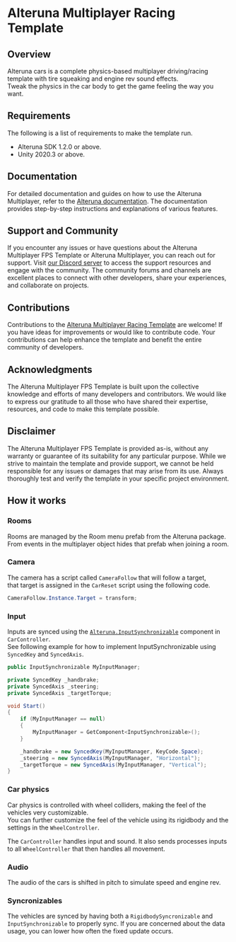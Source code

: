 # Alteruna Multiplayer Racing Template

## Overview
Alteruna cars is a complete physics-based multiplayer driving/racing template with tire squeaking and engine rev sound effects.\
Tweak the physics in the car body to get the game feeling the way you want.

## Requirements
The following is a list of requirements to make the template run.
* Alteruna SDK 1.2.0 or above.
* Unity 2020.3 or above.

## Documentation

For detailed documentation and guides on how to use the Alteruna Multiplayer, refer to the [Alteruna documentation](https://alteruna.github.io/au-multiplayer-api-docs). The documentation provides step-by-step instructions and explanations of various features.

## Support and Community

If you encounter any issues or have questions about the Alteruna Multiplayer FPS Template or Alteruna Multiplayer, you can reach out for support. Visit [our Discord server](https://discord.gg/QT8KTe2Hzk) to access the support resources and engage with the community. The community forums and channels are excellent places to connect with other developers, share your experiences, and collaborate on projects.

## Contributions

Contributions to the [Alteruna Multiplayer Racing Template](https://github.com/Alteruna/Multiplayer-Racing-Template) are welcome! If you have ideas for improvements or would like to contribute code. Your contributions can help enhance the template and benefit the entire community of developers.

## Acknowledgments

The Alteruna Multiplayer FPS Template is built upon the collective knowledge and efforts of many developers and contributors. We would like to express our gratitude to all those who have shared their expertise, resources, and code to make this template possible.

## Disclaimer

The Alteruna Multiplayer FPS Template is provided as-is, without any warranty or guarantee of its suitability for any particular purpose. While we strive to maintain the template and provide support, we cannot be held responsible for any issues or damages that may arise from its use. Always thoroughly test and verify the template in your specific project environment.

## How it works

### Rooms
Rooms are managed by the Room menu prefab from the Alteruna package.\
From events in the multiplayer object hides that prefab when joining a room.

### Camera
The camera has a script called `CameraFollow` that will follow a target,\
that target is assigned in the `CarReset` script using the following code.
```cs
CameraFollow.Instance.Target = transform;
```

### Input
Inputs are synced using the [`Alteruna.InputSynchronizable`](https://alteruna.github.io/au-multiplayer-api-docs/html/T_Alteruna_InputSynchronizable.htm) component in `CarController`.\
See following example for how to implement InputSynchronizable using `SyncedKey` and `SyncedAxis`.
```cs
public InputSynchronizable MyInputManager;

private SyncedKey _handbrake;
private SyncedAxis _steering;
private SyncedAxis _targetTorque;

void Start()
{
	if (MyInputManager == null)
	{
		MyInputManager = GetComponent<InputSynchronizable>();
	}

	_handbrake = new SyncedKey(MyInputManager, KeyCode.Space);
	_steering = new SyncedAxis(MyInputManager, "Horizontal");
	_targetTorque = new SyncedAxis(MyInputManager, "Vertical");
}
```

### Car physics
Car physics is controlled with wheel colliders, making the feel of the vehicles very customizable.\
You can further customize the feel of the vehicle using its rigidbody and the settings in the `WheelController`.

The `CarController` handles input and sound. It also sends processes inputs to all `WheelController` that then handles all movement.

### Audio
The audio of the cars is shifted in pitch to simulate speed and engine rev.

### Syncronizables
The vehicles are synced by having both a `RigidbodySyncronizable` and `InputSynchronizable` to properly sync. If you are concerned about the data usage, you can lower how often the fixed update occurs.